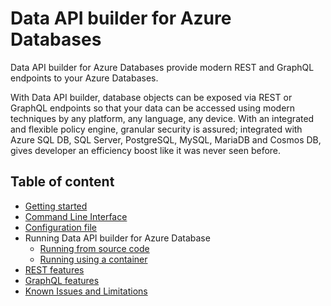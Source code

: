 # Data API builder for Azure Databases

Data API builder for Azure Databases provide modern REST and GraphQL endpoints to your Azure Databases.

With Data API builder, database objects can be exposed via REST or GraphQL endpoints so that your data can be accessed using modern techniques by any platform, any language, any device. With an integrated and flexible policy engine, granular security is assured; integrated with Azure SQL DB, SQL Server, PostgreSQL, MySQL, MariaDB and Cosmos DB, gives developer an efficiency boost like it was never seen before.

## Table of content

- [Getting started](./getting-started/getting-started.md)
- [Command Line Interface](./getting-started/dab-cli.md)
- [Configuration file](./configuration-file.md)
- Running Data API builder for Azure Database
  - [Running from source code](./running-from-source-code.md)
  - [Running using a container](./running-using-a-container.md)
- [REST features](./rest.md)
- [GraphQL features](./graphql.md)
- [Known Issues and Limitations](/docs/known-issues.md)
